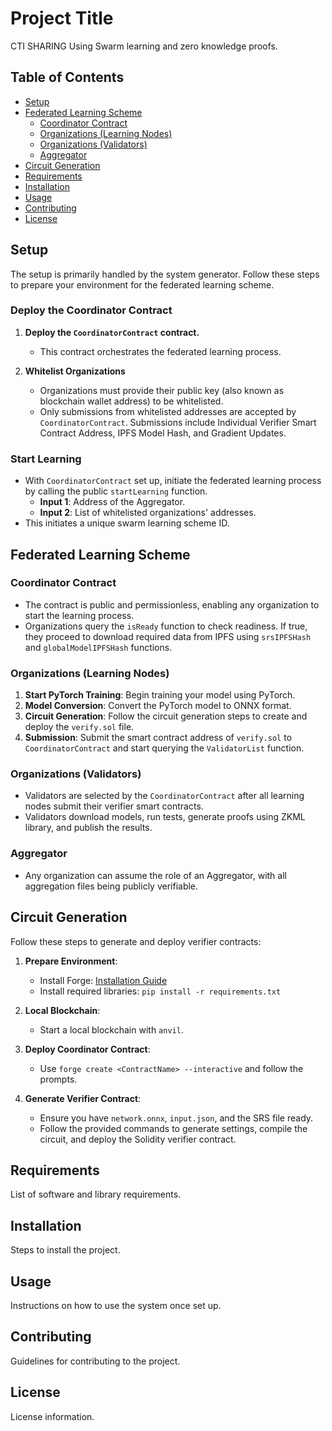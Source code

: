 # Project Title

CTI SHARING Using Swarm learning and zero knowledge proofs.

## Table of Contents

- [Setup](#setup)
- [Federated Learning Scheme](#federated-learning-scheme)
    - [Coordinator Contract](#coordinator-contract)
    - [Organizations (Learning Nodes)](#organizations-learning-nodes)
    - [Organizations (Validators)](#organizations-validators)
    - [Aggregator](#aggregator)
- [Circuit Generation](#circuit-generation)
- [Requirements](#requirements)
- [Installation](#installation)
- [Usage](#usage)
- [Contributing](#contributing)
- [License](#license)

## Setup

The setup is primarily handled by the system generator. Follow these steps to prepare your environment for the federated learning scheme.

### Deploy the Coordinator Contract

1. **Deploy the `CoordinatorContract` contract.**
    - This contract orchestrates the federated learning process.

2. **Whitelist Organizations**
    - Organizations must provide their public key (also known as blockchain wallet address) to be whitelisted.
    - Only submissions from whitelisted addresses are accepted by `CoordinatorContract`. Submissions include Individual Verifier Smart Contract Address, IPFS Model Hash, and Gradient Updates.

### Start Learning

- With `CoordinatorContract` set up, initiate the federated learning process by calling the public `startLearning` function.
    - **Input 1**: Address of the Aggregator.
    - **Input 2**: List of whitelisted organizations' addresses.
- This initiates a unique swarm learning scheme ID.

## Federated Learning Scheme

### Coordinator Contract

- The contract is public and permissionless, enabling any organization to start the learning process.
- Organizations query the `isReady` function to check readiness. If true, they proceed to download required data from IPFS using `srsIPFSHash` and `globalModelIPFSHash` functions.

### Organizations (Learning Nodes)

1. **Start PyTorch Training**: Begin training your model using PyTorch.
2. **Model Conversion**: Convert the PyTorch model to ONNX format.
3. **Circuit Generation**: Follow the circuit generation steps to create and deploy the `verify.sol` file.
4. **Submission**: Submit the smart contract address of `verify.sol` to `CoordinatorContract` and start querying the `ValidatorList` function.

### Organizations (Validators)

- Validators are selected by the `CoordinatorContract` after all learning nodes submit their verifier smart contracts.
- Validators download models, run tests, generate proofs using ZKML library, and publish the results.

### Aggregator

- Any organization can assume the role of an Aggregator, with all aggregation files being publicly verifiable.

## Circuit Generation

Follow these steps to generate and deploy verifier contracts:

1. **Prepare Environment**:
    - Install Forge: [Installation Guide](https://book.getfoundry.sh/getting-started/installation)
    - Install required libraries: `pip install -r requirements.txt`

2. **Local Blockchain**:
    - Start a local blockchain with `anvil`.

3. **Deploy Coordinator Contract**:
    - Use `forge create <ContractName> --interactive` and follow the prompts.

4. **Generate Verifier Contract**:
    - Ensure you have `network.onnx`, `input.json`, and the SRS file ready.
    - Follow the provided commands to generate settings, compile the circuit, and deploy the Solidity verifier contract.

## Requirements

List of software and library requirements.

## Installation

Steps to install the project.

## Usage

Instructions on how to use the system once set up.

## Contributing

Guidelines for contributing to the project.

## License

License information.
